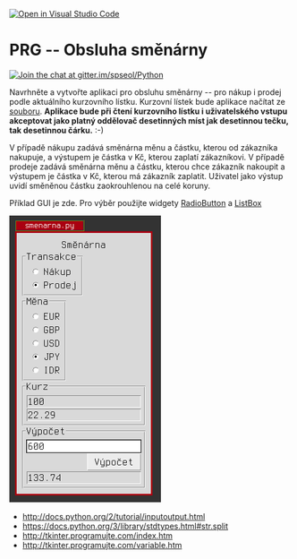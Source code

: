 [![Open in Visual Studio Code](https://classroom.github.com/assets/open-in-vscode-f059dc9a6f8d3a56e377f745f24479a46679e63a5d9fe6f495e02850cd0d8118.svg)](https://classroom.github.com/online_ide?assignment_repo_id=7171538&assignment_repo_type=AssignmentRepo)
# PRG -- Obsluha směnárny

[![Join the chat at gitter.im/spseol/Python](https://badges.gitter.im/spseol/PRG-No.svg)](https://gitter.im/spseol/Python?utm_source=share-link&utm_medium=link&utm_campaign=share-link)

Navrhněte a vytvořte aplikaci pro obsluhu směnárny -- pro nákup i prodej podle
aktuálního kurzovního lístku. Kurzovní lístek bude aplikace načítat ze
[souboru](listek.txt). **Aplikace bude při čtení kurzovního lístku i
uživatelského vstupu akceptovat jako platný oddělovač desetinných míst jak
desetinnou tečku, tak desetinnou čárku.** :-)

V případě nákupu zadává směnárna měnu a částku, kterou od zákazníka nakupuje, a
výstupem je částka v Kč, kterou zaplatí zákazníkovi. V případě prodeje zadává
směnárna měnu a částku, kterou chce zákazník nakoupit a výstupem je částka v
Kč, kterou má zákazník zaplatit. Uživatel jako výstup uvidí směněnou částku
zaokrouhlenou na celé koruny.

Příklad GUI je zde. Pro výběr použijte widgety [RadioButton](http://tkinter.programujte.com/radiobutton.htm)
a [ListBox](http://tkinter.programujte.com/listbox.htm)

![GUI](smenarna_gui.png)


* <http://docs.python.org/2/tutorial/inputoutput.html>
* <https://docs.python.org/3/library/stdtypes.html#str.split>
* <http://tkinter.programujte.com/index.htm>
* <http://tkinter.programujte.com/variable.htm>
